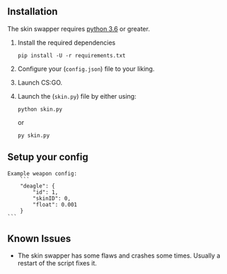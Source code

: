 ## Installation
The skin swapper requires [python 3.6](https://www.python.org/downloads/release/python-360/) or greater.

1. Install the required dependencies

    ```
    pip install -U -r requirements.txt
    ```
2. Configure your (`config.json`) file to your liking.

3. Launch CS:GO.

4. Launch the (`skin.py`) file by either using:

    ```
    python skin.py
    ```
    or
    ```
    py skin.py
    ```

## Setup your config
    Example weapon config:
        ```
        "deagle": {
            "id": 1,
            "skinID": 0,
            "float": 0.001
        }
    ```
    


## Known Issues
  * The skin swapper has some flaws and crashes some times. Usually a restart of the script fixes it.

